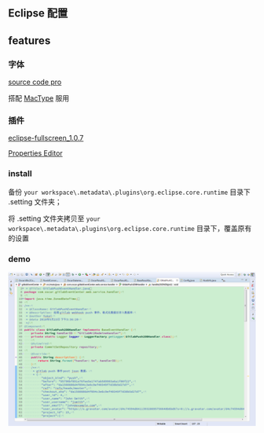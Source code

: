 ## Eclipse 配置

## features

### 字体

[source code pro](https://www.jianshu.com/p/1d5e1aaeb3f6)

搭配 [MacType](http://www.mactype.net/) 服用

### 插件

[eclipse-fullscreen_1.0.7](https://jingyan.baidu.com/article/cb5d61053e0dd4005c2fe0cf.html)

[Properties Editor](https://blog.csdn.net/world_ding/article/details/41822277)

### install

备份 `your workspace\.metadata\.plugins\org.eclipse.core.runtime` 目录下 .setting 文件夹；

将 .setting 文件夹拷贝至 `your workspace\.metadata\.plugins\org.eclipse.core.runtime` 目录下，覆盖原有的设置

### demo

![](demo.png)